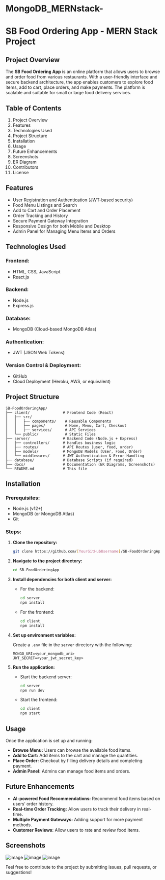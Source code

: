 # MongoDB_MERNstack-



# SB Food Ordering App - MERN Stack Project

## Project Overview

The **SB Food Ordering App** is an online platform that allows users to browse and order food from various restaurants. With a user-friendly interface and secure backend architecture, the app enables customers to explore food items, add to cart, place orders, and make payments. The platform is scalable and suitable for small or large food delivery services.

## Table of Contents

1. Project Overview
2. Features
3. Technologies Used
4. Project Structure
5. Installation
6. Usage
7. Future Enhancements
8. Screenshots
9. ER Diagram
10. Contributors
11. License

## Features

- User Registration and Authentication (JWT-based security)
- Food Menu Listings and Search
- Add to Cart and Order Placement
- Order Tracking and History
- Secure Payment Gateway Integration
- Responsive Design for both Mobile and Desktop
- Admin Panel for Managing Menu Items and Orders

## Technologies Used

### Frontend:
- HTML, CSS, JavaScript
- React.js

### Backend:
- Node.js
- Express.js

### Database:
- MongoDB (Cloud-based MongoDB Atlas)

### Authentication:
- JWT (JSON Web Tokens)

### Version Control & Deployment:
- GitHub
- Cloud Deployment (Heroku, AWS, or equivalent)

## Project Structure

```
SB-FoodOrderingApp/
├── client/               # Frontend Code (React)
│   ├── src/
│   │   ├── components/    # Reusable Components
│   │   ├── pages/         # Home, Menu, Cart, Checkout
│   │   ├── services/      # API Services
│   └── public/            # Static Files
├── server/               # Backend Code (Node.js + Express)
│   ├── controllers/      # Handles business logic
│   ├── routes/           # API Routes (user, food, order)
│   ├── models/           # MongoDB Models (User, Food, Order)
│   └── middlewares/      # JWT Authentication & Error Handling
├── database/             # Database Scripts (if required)
├── docs/                 # Documentation (ER Diagrams, Screenshots)
└── README.md             # This file
```

## Installation

### Prerequisites:
- Node.js (v12+)
- MongoDB (or MongoDB Atlas)
- Git

### Steps:
1. **Clone the repository:**

   ```bash
   git clone https://github.com/[YourGitHubUsername]/SB-FoodOrderingApp.git
   ```

2. **Navigate to the project directory:**

   ```bash
   cd SB-FoodOrderingApp
   ```

3. **Install dependencies for both client and server:**

   - For the backend:
     ```bash
     cd server
     npm install
     ```

   - For the frontend:
     ```bash
     cd client
     npm install
     ```

4. **Set up environment variables:**

   Create a `.env` file in the `server` directory with the following:
   ```env
   MONGO_URI=<your_mongodb_uri>
   JWT_SECRET=<your_jwt_secret_key>
   ```

5. **Run the application:**

   - Start the backend server:
     ```bash
     cd server
     npm run dev
     ```

   - Start the frontend:
     ```bash
     cd client
     npm start
     ```

## Usage

Once the application is set up and running:
- **Browse Menu:** Users can browse the available food items.
- **Add to Cart:** Add items to the cart and manage the quantities.
- **Place Order:** Checkout by filling delivery details and completing payment.
- **Admin Panel:** Admins can manage food items and orders.

## Future Enhancements

- **AI-powered Food Recommendations:** Recommend food items based on users’ order history.
- **Real-time Order Tracking:** Allow users to track their delivery in real-time.
- **Multiple Payment Gateways:** Adding support for more payment methods.
- **Customer Reviews:** Allow users to rate and review food items.

## Screenshots

![image](https://github.com/user-attachments/assets/8034c5fe-b49c-43a1-a2d4-71c47bd9c0f3)
![image](https://github.com/user-attachments/assets/77103e3e-8a18-4db6-a5cb-2b230dbed52f)
![image](https://github.com/user-attachments/assets/a9b08957-c7ec-4657-8fe5-2c0ee3dee05e)





Feel free to contribute to the project by submitting issues, pull requests, or suggestions!





